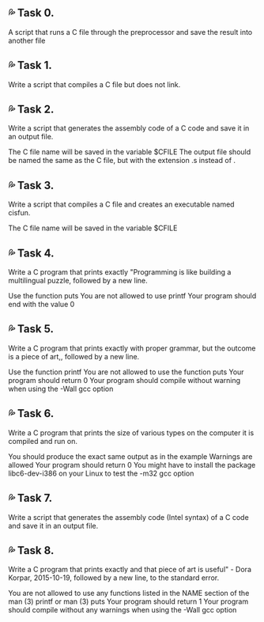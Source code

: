 ## 💦 Task 0. 
A script that runs a C file through the preprocessor and save the 
result into another file

## 💦 Task 1. 
Write a script that compiles a C file but does not link.

## 💦 Task 2.
Write a script that generates the assembly code of a C code and save it in an output file.

The C file name will be saved in the variable $CFILE
The output file should be named the same as the C file,
but with the extension .s instead of .

## 💦 Task 3.
Write a script that compiles a C file and creates an executable named cisfun.

The C file name will be saved in the variable $CFILE

## 💦 Task 4.
Write a C program that prints exactly "Programming is like building a multilingual puzzle, followed by a new line.

Use the function puts
You are not allowed to use printf
Your program should end with the value 0

## 💦 Task 5. 
Write a C program that prints exactly with proper grammar, but the outcome is a piece of art,, followed by a new line.

Use the function printf
You are not allowed to use the function puts
Your program should return 0
Your program should compile without warning when using the -Wall gcc option

## 💦 Task 6.

Write a C program that prints the size of various types on the computer it is compiled and run on.

You should produce the exact same output as in the example
Warnings are allowed
Your program should return 0
You might have to install the package libc6-dev-i386 on your Linux to test the -m32 gcc option

## 💦 Task 7.

Write a script that generates the assembly code (Intel syntax) of a C code and save it in an output file.

## 💦 Task 8. 

Write a C program that prints exactly and that piece of art is useful" - Dora Korpar, 2015-10-19, followed by a new line, to the standard error.

You are not allowed to use any functions listed in the NAME section of the man (3) printf or man (3) puts
Your program should return 1
Your program should compile without any warnings when using the -Wall gcc option

